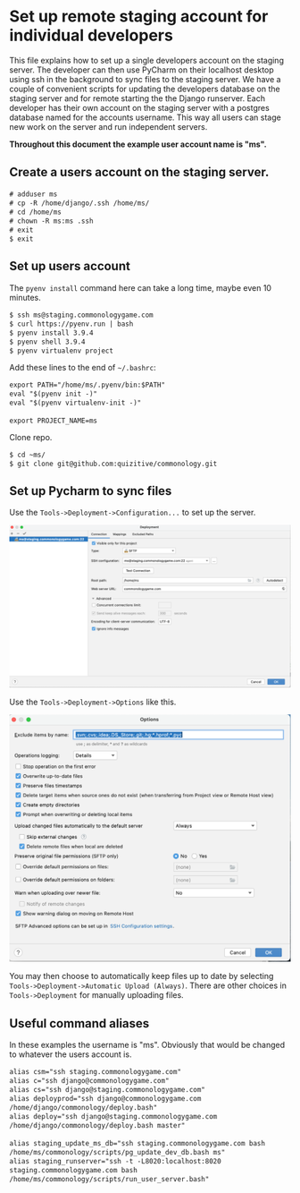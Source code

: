 # Set up remote staging account for individual developers


This file explains how to set up a single developers account on the staging server.
The developer can then use PyCharm on their localhost desktop using ssh in the
background to sync files to the staging server.  We have a couple of convenient scripts
for updating the developers database on the staging server and for remote starting the
the Django runserver.  Each developer has their own account on the staging server
with a postgres database named for the accounts username.  This way all users can
stage new work on the server and run independent servers.

**Throughout this document the example user account name is "ms".**

## Create a users account on the staging server.

```shell
# adduser ms
# cp -R /home/django/.ssh /home/ms/
# cd /home/ms
# chown -R ms:ms .ssh
# exit
$ exit
```

## Set up users account

The `pyenv install` command here can take a long time, maybe even 10 minutes.

```shell
$ ssh ms@staging.commonologygame.com
$ curl https://pyenv.run | bash
$ pyenv install 3.9.4
$ pyenv shell 3.9.4
$ pyenv virtualenv project
```

Add these lines to the end of `~/.bashrc`:

```shell
export PATH="/home/ms/.pyenv/bin:$PATH"
eval "$(pyenv init -)"
eval "$(pyenv virtualenv-init -)"

export PROJECT_NAME=ms
```

Clone repo.

```shell
$ cd ~ms/
$ git clone git@github.com:quizitive/commonology.git
```

## Set up Pycharm to sync files

Use the `Tools->Deployment->Configuration...` to set up the server.

![Deployment Configuration Image ](DeploymentConfig.png)

Use the `Tools->Deployment->Options` like this.

![Deployment Options Image ](DeploymentOptions.png)

You may then choose to automatically keep files up to
date by selecting `Tools->Deployment->Automatic Upload (Always)`.
There are other choices in `Tools->Deployment` for manually uploading files.

## Useful command aliases

In these examples the username is "ms".  Obviously that would be
changed to whatever the users account is.

```shell
alias csm="ssh staging.commonologygame.com"
alias c="ssh django@commonologygame.com"
alias cs="ssh django@staging.commonologygame.com"
alias deployprod="ssh django@commonologygame.com /home/django/commonology/deploy.bash"
alias deploy="ssh django@staging.commonologygame.com /home/django/commonology/deploy.bash master"

alias staging_update_ms_db="ssh staging.commonologygame.com bash /home/ms/commonology/scripts/pg_update_dev_db.bash ms"
alias staging_runserver="ssh -t -L8020:localhost:8020 staging.commonologygame.com bash /home/ms/commonology/scripts/run_user_server.bash"

```
